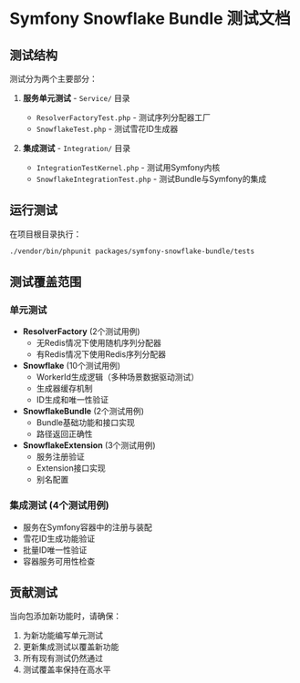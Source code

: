# Symfony Snowflake Bundle 测试文档

## 测试结构

测试分为两个主要部分：

1. **服务单元测试** - `Service/` 目录
   - `ResolverFactoryTest.php` - 测试序列分配器工厂
   - `SnowflakeTest.php` - 测试雪花ID生成器

2. **集成测试** - `Integration/` 目录
   - `IntegrationTestKernel.php` - 测试用Symfony内核
   - `SnowflakeIntegrationTest.php` - 测试Bundle与Symfony的集成

## 运行测试

在项目根目录执行：

```bash
./vendor/bin/phpunit packages/symfony-snowflake-bundle/tests
```

## 测试覆盖范围

### 单元测试

- **ResolverFactory** (2个测试用例)
  - 无Redis情况下使用随机序列分配器
  - 有Redis情况下使用Redis序列分配器
- **Snowflake** (10个测试用例)
  - WorkerId生成逻辑（多种场景数据驱动测试）
  - 生成器缓存机制
  - ID生成和唯一性验证
- **SnowflakeBundle** (2个测试用例)
  - Bundle基础功能和接口实现
  - 路径返回正确性
- **SnowflakeExtension** (3个测试用例)
  - 服务注册验证
  - Extension接口实现
  - 别名配置

### 集成测试 (4个测试用例)

- 服务在Symfony容器中的注册与装配
- 雪花ID生成功能验证
- 批量ID唯一性验证
- 容器服务可用性检查

## 贡献测试

当向包添加新功能时，请确保：

1. 为新功能编写单元测试
2. 更新集成测试以覆盖新功能
3. 所有现有测试仍然通过
4. 测试覆盖率保持在高水平
